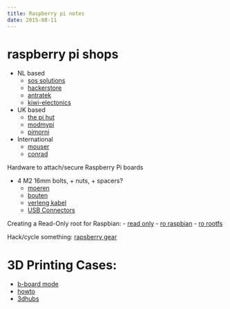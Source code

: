 ```yaml
---
title: Raspberry pi notes
date: 2015-08-11
---
```


# raspberry pi shops

- NL based
  - [sos solutions](http://www.sossolutions.nl)
  - [hackerstore](http://www.hackerstore.nl/)
  - [antratek](https://www.antratek.nl/)
  - [kiwi-electonics](https://www.kiwi-electronics.nl/)
- UK based
  - [the pi hut](http://thepihut.com/)
  - [modmypi](http://www.modmypi.com/)
  - [pimorni](https://shop.pimoroni.com/)
- International
  - [mouser](http://mouser.com)
  - [conrad](http://conrad.nl)

Hardware to attach/secure Raspberry Pi boards

- 4 M2 16mm bolts, + nuts, + spacers?
  - [moeren](https://www.conrad.nl/nl/zeskantmoeren-m25-din-934-kunststof-10-stuks-toolcraft-830405-830405.html)
  - [bouten](https://www.conrad.nl/nl/toolcraft-zeskantbouten-m25-16-mm-buitenzeskant-inbus-din-933-kunststof-10-stuks-830220.html)
  - [verleng kabel](https://www.conrad.nl/nl/modelcraft-bec-verlengkabel-208429.html)
  - [USB Connectors](https://www.conrad.nl/nl/usb-20-verlengkabel-1x-usb-20-stekker-intern-8-polig-1x-usb-20-bus-intern-8-polig-030-m-grijs-vergulde-steekcontacten-ul-gecertificeerd-971778.html)

Creating a Read-Only root for Raspbian:
    - [read only](https://hallard.me/raspberry-pi-read-only/)
    - [ro raspbian](http://blog.pi3g.com/2014/04/make-raspbian-system-read-only/)
    - [ro rootfs](http://blog.gegg.us/2014/03/a-raspbian-read-only-root-fs-howto/)


Hack/cycle something: [rapsberry gear](https://learn.adafruit.com/raspberry-gear/introduction)


# 3D Printing Cases:

- [b-board mode](http://raspberrypi.stackexchange.com/questions/9934/is-there-an-accurate-3d-cad-model-of-the-version-b-board)
- [howto](https://i.materialise.com/blog/how-to-design-a-raspberry-pi-case-for-3d-printing)
- [3dhubs](https://www.3dhubs.com/)

